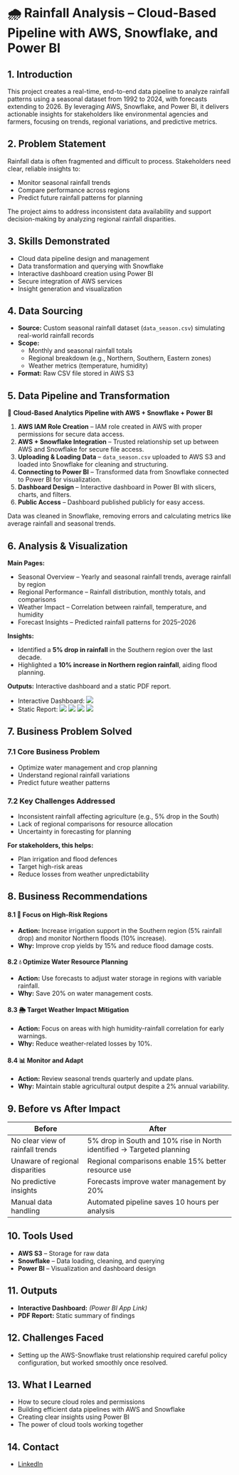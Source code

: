 # 🌧️ Rainfall Analysis – Cloud-Based Pipeline with AWS, Snowflake, and Power BI

## 1. Introduction
This project creates a real-time, end-to-end data pipeline to analyze rainfall patterns using a seasonal dataset from 1992 to 2024, with forecasts extending to 2026. By leveraging AWS, Snowflake, and Power BI, it delivers actionable insights for stakeholders like environmental agencies and farmers, focusing on trends, regional variations, and predictive metrics.

## 2. Problem Statement
Rainfall data is often fragmented and difficult to process. Stakeholders need clear, reliable insights to:
- Monitor seasonal rainfall trends  
- Compare performance across regions  
- Predict future rainfall patterns for planning  

The project aims to address inconsistent data availability and support decision-making by analyzing regional rainfall disparities.

## 3. Skills Demonstrated
- Cloud data pipeline design and management  
- Data transformation and querying with Snowflake  
- Interactive dashboard creation using Power BI  
- Secure integration of AWS services  
- Insight generation and visualization  

## 4. Data Sourcing
- **Source:** Custom seasonal rainfall dataset (`data_season.csv`) simulating real-world rainfall records  
- **Scope:**  
  - Monthly and seasonal rainfall totals  
  - Regional breakdown (e.g., Northern, Southern, Eastern zones)  
  - Weather metrics (temperature, humidity)  
- **Format:** Raw CSV file stored in AWS S3  

## 5. Data Pipeline and Transformation
🚀 **Cloud-Based Analytics Pipeline with AWS + Snowflake + Power BI**  

1. **AWS IAM Role Creation** – IAM role created in AWS with proper permissions for secure data access.  
2. **AWS + Snowflake Integration** – Trusted relationship set up between AWS and Snowflake for secure file access.  
3. **Uploading & Loading Data** – `data_season.csv` uploaded to AWS S3 and loaded into Snowflake for cleaning and structuring.  
4. **Connecting to Power BI** – Transformed data from Snowflake connected to Power BI for visualization.  
5. **Dashboard Design** – Interactive dashboard in Power BI with slicers, charts, and filters.  
6. **Public Access** – Dashboard published publicly for easy access.  

Data was cleaned in Snowflake, removing errors and calculating metrics like average rainfall and seasonal trends.

## 6. Analysis & Visualization
**Main Pages:**
- Seasonal Overview – Yearly and seasonal rainfall trends, average rainfall by region  
- Regional Performance – Rainfall distribution, monthly totals, and comparisons  
- Weather Impact – Correlation between rainfall, temperature, and humidity  
- Forecast Insights – Predicted rainfall patterns for 2025–2026  

**Insights:**
- Identified a **5% drop in rainfall** in the Southern region over the last decade.  
- Highlighted a **10% increase in Northern region rainfall**, aiding flood planning.  

**Outputs:** Interactive dashboard and a static PDF report.  

- Interactive Dashboard: ![](https://app.powerbi.com/links/T3WN-BXiQq?ctid=c9b30289-5c60-41dc-85c2-d8862dea8925&pbi_source=linkShare&bookmarkGuid=e468d66f-48f2-40d1-b3fa-d5f4311d54e2)
- Static Report:
  ![](https://github.com/Gitrohinihub/Rainfall-Analysis/blob/43e92d6290b975d0a410c4bdfd251fcdbcdc4ba8/Report%20page%201.png)
  ![](https://github.com/Gitrohinihub/Rainfall-Analysis/blob/43e92d6290b975d0a410c4bdfd251fcdbcdc4ba8/Report%20page%202.png)
  ![](https://github.com/Gitrohinihub/Rainfall-Analysis/blob/43e92d6290b975d0a410c4bdfd251fcdbcdc4ba8/Report%20page%203.png) 
  ![](https://github.com/Gitrohinihub/Rainfall-Analysis/blob/43e92d6290b975d0a410c4bdfd251fcdbcdc4ba8/Report%20page%204.png) 

## 7. Business Problem Solved
### 7.1 Core Business Problem
- Optimize water management and crop planning  
- Understand regional rainfall variations  
- Predict future weather patterns  

### 7.2 Key Challenges Addressed
- Inconsistent rainfall affecting agriculture (e.g., 5% drop in the South)  
- Lack of regional comparisons for resource allocation  
- Uncertainty in forecasting for planning  

**For stakeholders, this helps:**  
- Plan irrigation and flood defences  
- Target high-risk areas  
- Reduce losses from weather unpredictability  

## 8. Business Recommendations
#### 8.1 🌱 Focus on High-Risk Regions
- **Action:** Increase irrigation support in the Southern region (5% rainfall drop) and monitor Northern floods (10% increase).  
- **Why:** Improve crop yields by 15% and reduce flood damage costs.  

#### 8.2 💧 Optimize Water Resource Planning
- **Action:** Use forecasts to adjust water storage in regions with variable rainfall.  
- **Why:** Save 20% on water management costs.  

#### 8.3 🌦️ Target Weather Impact Mitigation
- **Action:** Focus on areas with high humidity-rainfall correlation for early warnings.  
- **Why:** Reduce weather-related losses by 10%.  

#### 8.4 📊 Monitor and Adapt
- **Action:** Review seasonal trends quarterly and update plans.  
- **Why:** Maintain stable agricultural output despite a 2% annual variability.  

## 9. Before vs After Impact
| Before | After |
|--------|-------|
| No clear view of rainfall trends | 5% drop in South and 10% rise in North identified → Targeted planning |
| Unaware of regional disparities | Regional comparisons enable 15% better resource use |
| No predictive insights | Forecasts improve water management by 20% |
| Manual data handling | Automated pipeline saves 10 hours per analysis |

## 10. Tools Used
- **AWS S3** – Storage for raw data  
- **Snowflake** – Data loading, cleaning, and querying  
- **Power BI** – Visualization and dashboard design  

## 11. Outputs
- **Interactive Dashboard:** *(Power BI App Link)*  
- **PDF Report:** Static summary of findings  

## 12. Challenges Faced
- Setting up the AWS-Snowflake trust relationship required careful policy configuration, but worked smoothly once resolved.  

## 13. What I Learned
- How to secure cloud roles and permissions  
- Building efficient data pipelines with AWS and Snowflake  
- Creating clear insights using Power BI  
- The power of cloud tools working together 

## 14. Contact 
- [LinkedIn](https://www.linkedin.com/in/rohini-singh-?utm_source=share&utm_campaign=share_via&utm_content=profile&utm_medium=android_app)
